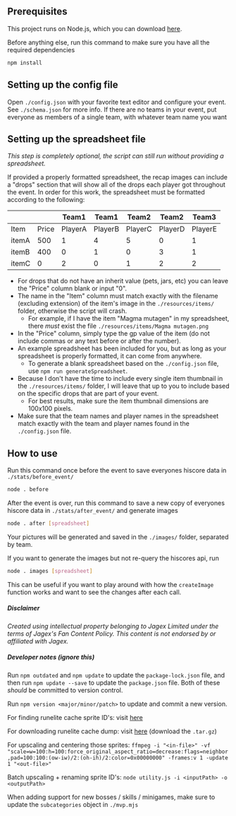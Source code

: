 ## Prerequisites

This project runs on Node.js, which you can download [here](https://nodejs.org/en). 

Before anything else, run this command to make sure you have all the required dependencies

```bash
npm install
```

## Setting up the config file

Open `./config.json` with your favorite text editor and configure your event. See `./schema.json` for more info. If there are no teams in your event, put everyone as members of a single team, with whatever team name you want

## Setting up the spreadsheet file

*This step is completely optional, the script can still run without providing a spreadsheet.*

If provided a properly formatted spreadsheet, the recap images can include a "drops" section that will show all of the drops each player got throughout the event. In order for this work, the spreadsheet must be formatted according to the following:
   
|       |       | Team1   | Team1   | Team2   | Team2   | Team3   |
| ----- | ----- | ------- | ------- | ------- | ------- | ------- |
| Item  | Price | PlayerA | PlayerB | PlayerC | PlayerD | PlayerE |
| itemA | 500   | 1       | 4       | 5       | 0       | 1       |
| itemB | 400   | 0       | 1       | 0       | 3       | 1       |
| itemC | 0     | 2       | 0       | 1       | 2       | 2       |

- For drops that do not have an inherit value (pets, jars, etc) you can leave the "Price" column blank or input "0".
- The name in the "Item" column must match exactly with the filename (excluding extension) of the item's image in the `./resources/items/` folder, otherwise the script will crash.
  - For example, if I have the item "Magma mutagen" in my spreadsheet, there *must* exist the file `./resources/items/Magma mutagen.png`
- In the "Price" column, simply type the gp value of the item (do not include commas or any text before or after the number).
- An example spreadsheet has been included for you, but as long as your spreadsheet is properly formatted, it can come from anywhere. 
  - To generate a blank spreadsheet based on the `./config.json` file, use `npm run generateSpreadsheet`.
- Because I don't have the time to include every single item thumbnail in the `./resources/items/` folder, I will leave that up to you to include based on the specific drops that are part of your event.
  - For best results, make sure the item thumbnail dimensions are 100x100 pixels.
- Make sure that the team names and player names in the spreadsheet match exactly with the team and player names found in the `./config.json` file.

## How to use

Run this command once before the event to save everyones hiscore data in `./stats/before_event/`

```bash
node . before
```

After the event is over, run this command to save a new copy of everyones hiscore data in `./stats/after_event/` and generate images

```bash
node . after [spreadsheet]
```

Your pictures will be generated and saved in the `./images/` folder, separated by team.

If you want to generate the images but not re-query the hiscores api, run

```bash
node . images [spreadsheet]
```

This can be useful if you want to play around with how the `createImage` function works and want to see the changes after each call.

##### Disclaimer

*Created using intellectual property belonging to Jagex Limited under the terms of Jagex's Fan Content Policy. This content is not endorsed by or affiliated with Jagex.*

##### Developer notes (ignore this)

Run `npm outdated` and `npm update` to update the `package-lock.json` file, and then run `npm update --save` to update the `package.json` file. Both of these *should* be committed to version control.

Run `npm version <major/minor/patch>` to update and commit a new version.

For finding runelite cache sprite ID's: visit [here](https://github.com/runelite/runelite/blob/master/runelite-api/src/main/java/net/runelite/api/SpriteID.java)

For downloading runelite cache dump: visit [here](https://github.com/abextm/osrs-cache/releases) (download the `.tar.gz`)

For upscaling and centering those sprites: `ffmpeg -i "<in-file>" -vf "scale=w=100:h=100:force_original_aspect_ratio=decrease:flags=neighbor,pad=100:100:(ow-iw)/2:(oh-ih)/2:color=0x00000000" -frames:v 1 -update 1 "<out-file>"`

Batch upscaling + renaming sprite ID's: `node utility.js -i <inputPath> -o <outputPath>`

When adding support for new bosses / skills / minigames, make sure to update the `subcategories` object in `./mvp.mjs`
